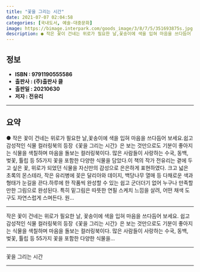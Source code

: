```yaml
---
title: "꽃을 그리는 시간"
date: 2021-07-07 02:04:58
categories: [국내도서, 예술-대중문화]
image: https://bimage.interpark.com/goods_image/3/8/7/5/351693875s.jpg
description: ● 작은 꽃이 건네는 위로가 필요한 날,꽃송이에 색을 입혀 마음을 쓰다듬어 보세요.쉽고 감성적인 식물 컬러링북의 등장《꽃을 그리는 시간》은 보는 것만으로도 기분이 좋아지는 식물을 색칠하며 마음을 돌보는 컬러링북이다. 많은 사람들이 사랑하는 수국, 동백, 벚꽃, 튤립 등 55가지 꽃을
---
```


## **정보**

- **ISBN : 9791190555586**
- **출판사 : (주)출판사 클**
- **출판일 : 20210630**
- **저자 : 전유리**

------



## **요약**

●  작은 꽃이 건네는 위로가 필요한 날,꽃송이에 색을 입혀 마음을 쓰다듬어 보세요.쉽고 감성적인 식물 컬러링북의 등장《꽃을 그리는 시간》은 보는 것만으로도 기분이 좋아지는 식물을 색칠하며 마음을 돌보는 컬러링북이다. 많은 사람들이 사랑하는 수국, 동백, 벚꽃, 튤립 등 55가지 꽃을 포함한 다양한 식물을 담았다.이 책의 작가 전유리는 곁에 두고 싶은 꽃, 위로가 되었던 식물을 자신만의 감성으로 은은하게 표현하였다. 크고 넓은 초록의 몬스테라, 작은 유리병에 꽂은 달리아와 데이지, 백당나무 열매 등 다채로운 색과 형태가 눈길을 끈다.하루에 한 작품씩 완성할 수 있는 쉽고 군더더기 없어 누구나 만족할 만한 그림으로 완성된다. 특히 밑그림은 따뜻한 연필 스케치 느낌을 살려, 어떤 채색 도구도 자연스럽게 스며든다. 원...

------

작은 꽃이 건네는 위로가 필요한 날,
꽃송이에 색을 입혀 마음을 쓰다듬어 보세요.
쉽고 감성적인 식물 컬러링북의 등장《꽃을 그리는 시간》은 보는 것만으로도 기분이 좋아지는 식물을 색칠하며 마음을 돌보는 컬러링북이다. 많은 사람들이 사랑하는 수국, 동백, 벚꽃, 튤립 등 55가지 꽃을 포함한 다양한 식물을... 

------


꽃을 그리는 시간 

------


